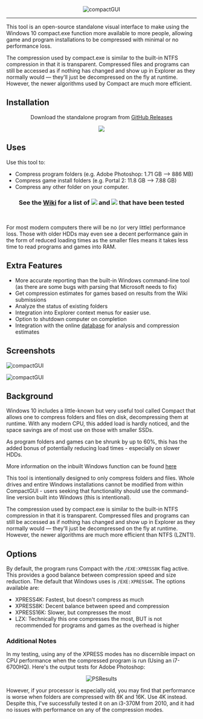 <p align="center"><img src="https://i.imgur.com/vT1Tfi1.png" alt="compactGUI" /</p>
  
----

This tool is an open-source standalone visual interface to make using the Windows 10 compact.exe function more available to more people, allowing game and program installations to be compressed with minimal or no performance loss. 

The compression used by compact.exe is similar to the built-in NTFS compression in that it is transparent. Compressed files and programs can still be accessed as if nothing has changed and show up in Explorer as they normally would — they'll just be decompressed on the fly at runtime. However, the newer algorithms used by Compact are much more efficient. 

## Installation

<p align = "center">Download the standalone program from <a href="https://github.com/ImminentFate/CompactGUI/releases">GitHub Releases</a></p>

<p align = "center"><a href="https://github.com/ImminentFate/CompactGUI/releases"><img src="https://img.shields.io/badge/downloads-27k_total-brightgreen.svg""></a></p>

## Uses
Use this tool to: 
- Compress program folders (e.g. Adobe Photoshop: 1.71 GB --> 886 MB)
- Compress game install folders (e.g. Portal 2: 11.8 GB --> 7.88 GB)
- Compress any other folder on your computer. 
  
<h3 align="center"><b>See the <a href="https://github.com/ImminentFate/CompactGUI/wiki/Compression-Results:-Games">Wiki</a> for a list of <a href="https://github.com/ImminentFate/CompactGUI/wiki/Compression-Results:-Games"><img src="https://img.shields.io/badge/Games-2152-blue.svg"></a> and <a href="https://github.com/ImminentFate/CompactGUI/wiki/Compression-Results:-Programs"><img src="https://img.shields.io/badge/Programs-76-blue.svg"></a> that have been tested</b></h3>
<p>&nbsp;</p>



For most modern computers there will be no (or very little) performance loss. Those with older HDDs may even see a decent performance gain in the form of reduced loading times as the smaller files means it takes less time to read programs and games into RAM.

## Extra Features

 - More accurate reporting than the built-in Windows command-line tool (as there are some bugs with parsing that Microsoft needs to fix)
 - Get compression estimates for games based on results from the Wiki submissions
 - Analyze the status of existing folders
 - Integration into Explorer context menus for easier use.
 - Option to shutdown computer on completion
 - Integration with the online [database](https://github.com/ImminentFate/CompactGUI/wiki/Compression-Results:-Games) for analysis and compression estimates

## Screenshots
<p align="left"><img src="https://i.imgur.com/3auMAtO.png" alt="compactGUI"></p>

<p align="left"><img src="https://i.imgur.com/93fk8t0.png" alt="compactGUI"></p>

## Background
Windows 10 includes a little-known but very useful tool called Compact that allows one to compress folders and files on disk, decompressing them at runtime. With any modern CPU, this added load is hardly noticed, and the space savings are of most use on those with smaller SSDs. 

As program folders and games can be shrunk by up to 60%, this has the added bonus of potentially reducing load times - especially on slower HDDs. 

More information on the inbuilt Windows function can be found [here](https://technet.microsoft.com/en-au/library/bb490884.aspx)

This tool is intentionally designed to only compress folders and files. Whole drives and entire Windows installations cannot be modified from within CompactGUI - users seeking that functionality should use the command-line version built into Windows (this is intentional).

The compression used by compact.exe is similar to the built-in NTFS compression in that it is transparent. Compressed files and programs can still be accessed as if nothing has changed and show up in Explorer as they normally would — they'll just be decompressed on the fly at runtime. However, the newer algorithms are much more efficient than NTFS (LZNT1).

## Options
By default, the program runs Compact with the `/EXE:XPRESS8K` flag active. This provides a good balance between compression speed and size reduction. The default that Windows uses is `/EXE:XPRESS4K`.
The options available are: 
- XPRESS4K: Fastest, but doesn't compress as much
- XPRESS8K: Decent balance between speed and compression
- XPRESS16K: Slower, but compresses the most
- LZX: Technically this one compresses the most, BUT is not recommended for programs and games as the overhead is higher

### Additional Notes

In my testing, using any of the XPRESS modes has no discernible impact on CPU performance when the compressed program is run (Using an i7-6700HQ). Here's the output tests for Adobe Photoshop:
<p align="center"><img src="https://i.imgur.com/ou0D0B1.png" alt="PSResults"></p>


However, if your processor is especially old, you may find that performance is worse when folders are compressed with 8K and 16K. Use 4K instead. Despite this, I've successfully tested it on an i3-370M from 2010, and it had no issues with performance on any of the compression modes. 
